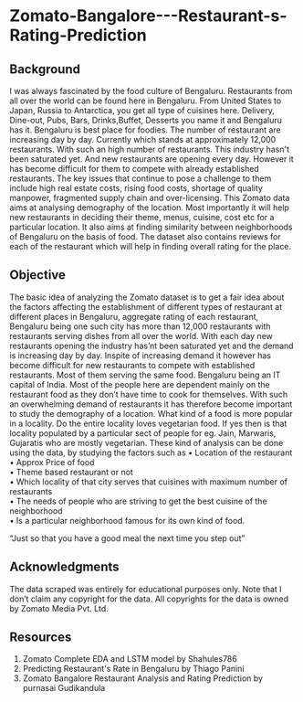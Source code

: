 # Zomato-Bangalore---Restaurant-s-Rating-Prediction


## Background</br>

I was always fascinated by the food culture of Bengaluru. Restaurants from all over the world can be found here in Bengaluru. From United States to Japan, Russia to Antarctica, you get all type of cuisines here. Delivery, Dine-out, Pubs, Bars, Drinks,Buffet, Desserts you name it and Bengaluru has it. Bengaluru is best place for foodies. The number of restaurant are increasing day by day. Currently which stands at approximately 12,000 restaurants. With such an high number of restaurants. This industry hasn't been saturated yet. And new restaurants are opening every day. However it has become difficult for them to compete with already established restaurants. The key issues that continue to pose a challenge to them include high real estate costs, rising food costs, shortage of quality manpower, fragmented supply chain and over-licensing. This Zomato data aims at analysing demography of the location. Most importantly it will help new restaurants in deciding their theme, menus, cuisine, cost etc for a particular location. It also aims at finding similarity between neighborhoods of Bengaluru on the basis of food. The dataset also contains reviews for each of the restaurant which will help in finding overall rating for the place.

## Objective</br>

The basic idea of analyzing the Zomato dataset is to get a fair idea about the factors affecting the establishment
of different types of restaurant at different places in Bengaluru, aggregate rating of each restaurant, Bengaluru
being one such city has more than 12,000 restaurants with restaurants serving dishes from all over the world.
With each day new restaurants opening the industry has’nt been saturated yet and the demand is increasing
day by day. Inspite of increasing demand it however has become difficult for new restaurants to compete with
established restaurants. Most of them serving the same food. Bengaluru being an IT capital of India. Most of
the people here are dependent mainly on the restaurant food as they don’t have time to cook for themselves.
With such an overwhelming demand of restaurants it has therefore become important to study the demography
of a location. What kind of a food is more popular in a locality. Do the entire locality loves vegetarian food.
If yes then is that locality populated by a particular sect of people for eg. Jain, Marwaris, Gujaratis who are
mostly vegetarian. These kind of analysis can be done using the data, by studying the factors such as
• Location of the restaurant </br>
• Approx Price of food </br>
• Theme based restaurant or not </br>
• Which locality of that city serves that cuisines with maximum number of restaurants </br>
• The needs of people who are striving to get the best cuisine of the neighborhood </br>
• Is a particular neighborhood famous for its own kind of food. </br>

“Just so that you have a good meal the next time you step out”

## Acknowledgments </br>

The data scraped was entirely for educational purposes only. Note that I don’t claim any copyright for the data. All copyrights for the data is owned by Zomato Media Pvt. Ltd.

## Resources </br>
1. Zomato Complete EDA and LSTM model by Shahules786 </br>
2. Predicting Restaurant's Rate in Bengaluru by Thiago Panini </br>
3. Zomato Bangalore Restaurant Analysis and Rating Prediction by purnasai Gudikandula </br>
